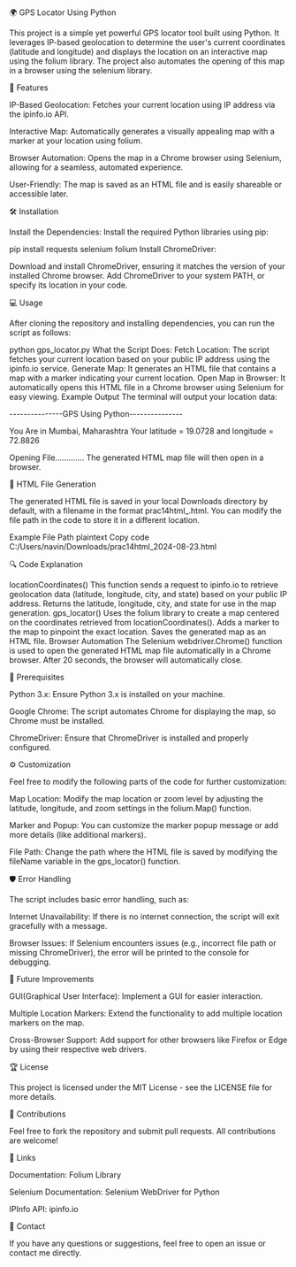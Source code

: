 🌍 GPS Locator Using Python

This project is a simple yet powerful GPS locator tool built using Python. It leverages IP-based geolocation to determine the user's current coordinates (latitude and longitude) and displays the location on an interactive map using the folium library. The project also automates the opening of this map in a browser using the selenium library.


🚀 Features

IP-Based Geolocation: Fetches your current location using IP address via the ipinfo.io API.

Interactive Map: Automatically generates a visually appealing map with a marker at your location using folium.

Browser Automation: Opens the map in a Chrome browser using Selenium, allowing for a seamless, automated experience.

User-Friendly: The map is saved as an HTML file and is easily shareable or accessible later.

🛠️ Installation

Install the Dependencies: Install the required Python libraries using pip:


pip install requests selenium folium
Install ChromeDriver:

Download and install ChromeDriver, ensuring it matches the version of your installed Chrome browser.
Add ChromeDriver to your system PATH, or specify its location in your code.

💻 Usage

After cloning the repository and installing dependencies, you can run the script as follows:


python gps_locator.py
What the Script Does:
Fetch Location: The script fetches your current location based on your public IP address using the ipinfo.io service.
Generate Map: It generates an HTML file that contains a map with a marker indicating your current location.
Open Map in Browser: It automatically opens this HTML file in a Chrome browser using Selenium for easy viewing.
Example Output
The terminal will output your location data:


---------------GPS Using Python---------------

You Are in Mumbai, Maharashtra
Your latitude = 19.0728 and longitude = 72.8826

Opening File.............
The generated HTML map file will then open in a browser.

📁 HTML File Generation

The generated HTML file is saved in your local Downloads directory by default, with a filename in the format prac14html_<DATE>.html. You can modify the file path in the code to store it in a different location.

Example File Path
plaintext
Copy code
C:/Users/navin/Downloads/prac14html_2024-08-23.html

🔍 Code Explanation

locationCoordinates()
This function sends a request to ipinfo.io to retrieve geolocation data (latitude, longitude, city, and state) based on your public IP address.
Returns the latitude, longitude, city, and state for use in the map generation.
gps_locator()
Uses the folium library to create a map centered on the coordinates retrieved from locationCoordinates().
Adds a marker to the map to pinpoint the exact location.
Saves the generated map as an HTML file.
Browser Automation
The Selenium webdriver.Chrome() function is used to open the generated HTML map file automatically in a Chrome browser.
After 20 seconds, the browser will automatically close.


🧩 Prerequisites

Python 3.x: Ensure Python 3.x is installed on your machine.

Google Chrome: The script automates Chrome for displaying the map, so Chrome must be installed.

ChromeDriver: Ensure that ChromeDriver is installed and properly configured.


⚙️ Customization

Feel free to modify the following parts of the code for further customization:

Map Location: Modify the map location or zoom level by adjusting the latitude, longitude, and zoom settings in the folium.Map() function.

Marker and Popup: You can customize the marker popup message or add more details (like additional markers).

File Path: Change the path where the HTML file is saved by modifying the fileName variable in the gps_locator() function.

🛡️ Error Handling

The script includes basic error handling, such as:

Internet Unavailability: If there is no internet connection, the script will exit gracefully with a message.

Browser Issues: If Selenium encounters issues (e.g., incorrect file path or missing ChromeDriver), the error will be printed to the console for debugging.


📜 Future Improvements

GUI(Graphical User Interface): Implement a GUI for easier interaction.

Multiple Location Markers: Extend the functionality to add multiple location markers on the map.

Cross-Browser Support: Add support for other browsers like Firefox or Edge by using their respective web drivers.


🏆 License

This project is licensed under the MIT License - see the LICENSE file for more details.


🤝 Contributions

Feel free to fork the repository and submit pull requests. All contributions are welcome!

🔗 Links

Documentation: Folium Library

Selenium Documentation: Selenium WebDriver for Python

IPInfo API: ipinfo.io


📧 Contact

If you have any questions or suggestions, feel free to open an issue or contact me directly.

